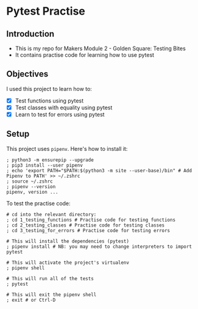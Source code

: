 # Pytest Practise

## Introduction
- This is my repo for Makers Module 2 - Golden Square: Testing Bites
- It contains practise code for learning how to use pytest
  
## Objectives
I used this project to learn how to:
- [x] Test functions using pytest
- [x] Test classes with equality using pytest
- [x] Learn to test for errors using pytest

## Setup
This project uses `pipenv`. Here's how to install it:

```shell
; python3 -m ensurepip --upgrade
; pip3 install --user pipenv
; echo 'export PATH="$PATH:$(python3 -m site --user-base)/bin" # Add Pipenv to PATH' >> ~/.zshrc
; source ~/.zshrc
; pipenv --version
pipenv, version ...
```
To test the practise code: 
```shell
# cd into the relevant directory:
; cd 1_testing_functions # Practise code for testing functions
; cd 2_testing_classes # Practise code for testing classes
; cd 3_testing_for_errors # Practise code for testing errors

# This will install the dependencies (pytest)
; pipenv install # NB: you may need to change interpreters to import pytest

# This will activate the project's virtualenv
; pipenv shell

# This will run all of the tests
; pytest

# This will exit the pipenv shell
; exit # or Ctrl-D
```
